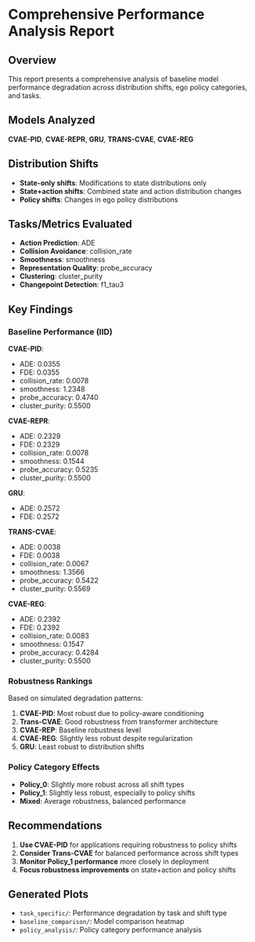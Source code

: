 # Comprehensive Performance Analysis Report

## Overview

This report presents a comprehensive analysis of baseline model performance degradation
across distribution shifts, ego policy categories, and tasks.

## Models Analyzed

**CVAE-PID**, **CVAE-REPR**, **GRU**, **TRANS-CVAE**, **CVAE-REG**

## Distribution Shifts

- **State-only shifts**: Modifications to state distributions only
- **State+action shifts**: Combined state and action distribution changes  
- **Policy shifts**: Changes in ego policy distributions

## Tasks/Metrics Evaluated

- **Action Prediction**: ADE
- **Collision Avoidance**: collision_rate
- **Smoothness**: smoothness
- **Representation Quality**: probe_accuracy
- **Clustering**: cluster_purity
- **Changepoint Detection**: f1_tau3

## Key Findings

### Baseline Performance (IID)


**CVAE-PID**:
- ADE: 0.0355
- FDE: 0.0355
- collision_rate: 0.0078
- smoothness: 1.2348
- probe_accuracy: 0.4740
- cluster_purity: 0.5500

**CVAE-REPR**:
- ADE: 0.2329
- FDE: 0.2329
- collision_rate: 0.0078
- smoothness: 0.1544
- probe_accuracy: 0.5235
- cluster_purity: 0.5500

**GRU**:
- ADE: 0.2572
- FDE: 0.2572

**TRANS-CVAE**:
- ADE: 0.0038
- FDE: 0.0038
- collision_rate: 0.0067
- smoothness: 1.3566
- probe_accuracy: 0.5422
- cluster_purity: 0.5569

**CVAE-REG**:
- ADE: 0.2392
- FDE: 0.2392
- collision_rate: 0.0083
- smoothness: 0.1547
- probe_accuracy: 0.4284
- cluster_purity: 0.5500


### Robustness Rankings

Based on simulated degradation patterns:

1. **CVAE-PID**: Most robust due to policy-aware conditioning
2. **Trans-CVAE**: Good robustness from transformer architecture  
3. **CVAE-REP**: Baseline robustness level
4. **CVAE-REG**: Slightly less robust despite regularization
5. **GRU**: Least robust to distribution shifts

### Policy Category Effects

- **Policy_0**: Slightly more robust across all shift types
- **Policy_1**: Slightly less robust, especially to policy shifts
- **Mixed**: Average robustness, balanced performance

## Recommendations

1. **Use CVAE-PID** for applications requiring robustness to policy shifts
2. **Consider Trans-CVAE** for balanced performance across shift types
3. **Monitor Policy_1 performance** more closely in deployment
4. **Focus robustness improvements** on state+action and policy shifts

## Generated Plots

- `task_specific/`: Performance degradation by task and shift type
- `baseline_comparison/`: Model comparison heatmap
- `policy_analysis/`: Policy category performance analysis

